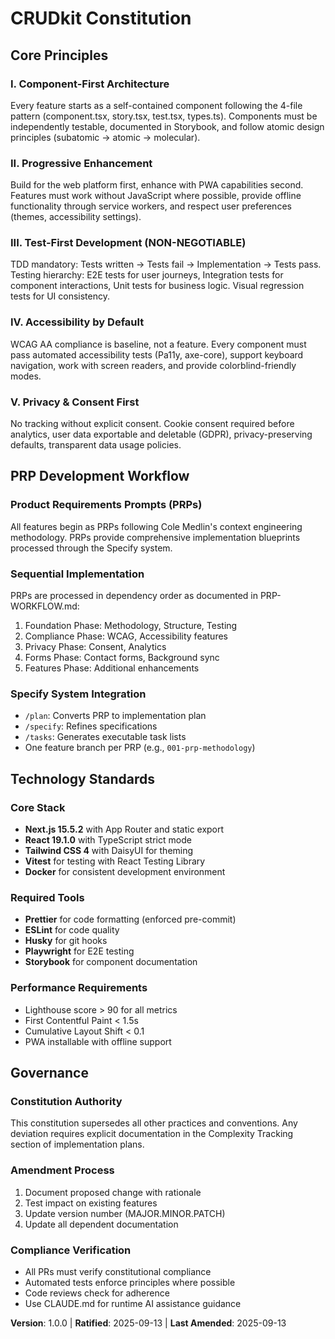 # CRUDkit Constitution

## Core Principles

### I. Component-First Architecture

Every feature starts as a self-contained component following the 4-file pattern (component.tsx, story.tsx, test.tsx, types.ts). Components must be independently testable, documented in Storybook, and follow atomic design principles (subatomic → atomic → molecular).

### II. Progressive Enhancement

Build for the web platform first, enhance with PWA capabilities second. Features must work without JavaScript where possible, provide offline functionality through service workers, and respect user preferences (themes, accessibility settings).

### III. Test-First Development (NON-NEGOTIABLE)

TDD mandatory: Tests written → Tests fail → Implementation → Tests pass. Testing hierarchy: E2E tests for user journeys, Integration tests for component interactions, Unit tests for business logic. Visual regression tests for UI consistency.

### IV. Accessibility by Default

WCAG AA compliance is baseline, not a feature. Every component must pass automated accessibility tests (Pa11y, axe-core), support keyboard navigation, work with screen readers, and provide colorblind-friendly modes.

### V. Privacy & Consent First

No tracking without explicit consent. Cookie consent required before analytics, user data exportable and deletable (GDPR), privacy-preserving defaults, transparent data usage policies.

## PRP Development Workflow

### Product Requirements Prompts (PRPs)

All features begin as PRPs following Cole Medlin's context engineering methodology. PRPs provide comprehensive implementation blueprints processed through the Specify system.

### Sequential Implementation

PRPs are processed in dependency order as documented in PRP-WORKFLOW.md:

1. Foundation Phase: Methodology, Structure, Testing
2. Compliance Phase: WCAG, Accessibility features
3. Privacy Phase: Consent, Analytics
4. Forms Phase: Contact forms, Background sync
5. Features Phase: Additional enhancements

### Specify System Integration

- `/plan`: Converts PRP to implementation plan
- `/specify`: Refines specifications
- `/tasks`: Generates executable task lists
- One feature branch per PRP (e.g., `001-prp-methodology`)

## Technology Standards

### Core Stack

- **Next.js 15.5.2** with App Router and static export
- **React 19.1.0** with TypeScript strict mode
- **Tailwind CSS 4** with DaisyUI for theming
- **Vitest** for testing with React Testing Library
- **Docker** for consistent development environment

### Required Tools

- **Prettier** for code formatting (enforced pre-commit)
- **ESLint** for code quality
- **Husky** for git hooks
- **Playwright** for E2E testing
- **Storybook** for component documentation

### Performance Requirements

- Lighthouse score > 90 for all metrics
- First Contentful Paint < 1.5s
- Cumulative Layout Shift < 0.1
- PWA installable with offline support

## Governance

### Constitution Authority

This constitution supersedes all other practices and conventions. Any deviation requires explicit documentation in the Complexity Tracking section of implementation plans.

### Amendment Process

1. Document proposed change with rationale
2. Test impact on existing features
3. Update version number (MAJOR.MINOR.PATCH)
4. Update all dependent documentation

### Compliance Verification

- All PRs must verify constitutional compliance
- Automated tests enforce principles where possible
- Code reviews check for adherence
- Use CLAUDE.md for runtime AI assistance guidance

**Version**: 1.0.0 | **Ratified**: 2025-09-13 | **Last Amended**: 2025-09-13
